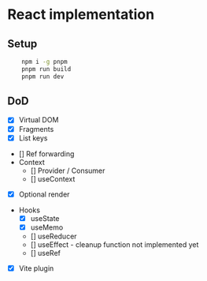 # React implementation

## Setup

```bash
    npm i -g pnpm
    pnpm run build
    pnpm run dev
```

## DoD

-   [x] Virtual DOM
-   [x] Fragments
-   [x] List keys
-   [] Ref forwarding
-   Context
    -   [] Provider / Consumer
    -   [] useContext
-   [x] Optional render
-   Hooks
    -   [x] useState
    -   [x] useMemo
    -   [] useReducer
    -   [] useEffect - cleanup function not implemented yet
    -   [] useRef
-   [x] Vite plugin
